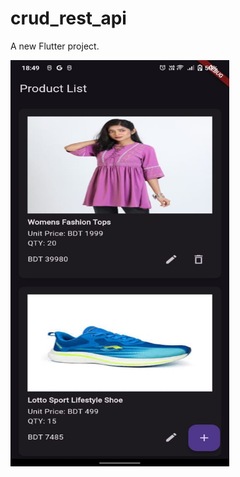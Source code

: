 # crud_rest_api

A new Flutter project.

<img src="1.jpg" alt="Alt text" style="width:350px;height:650px;">

